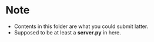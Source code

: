 # Note
- Contents in this folder are what you could submit latter.
- Supposed to be at least a **server.py** in here.